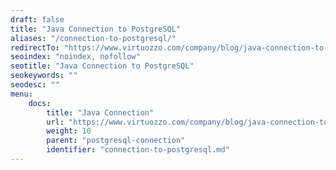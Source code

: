 ```yaml
---
draft: false
title: "Java Connection to PostgreSQL"
aliases: "/connection-to-postgresql/"
redirectTo: "https://www.virtuozzo.com/company/blog/java-connection-to-postgresql/"
seoindex: "noindex, nofollow"
seotitle: "Java Connection to PostgreSQL"
seokeywords: ""
seodesc: ""
menu:
    docs:
        title: "Java Connection"
        url: "https://www.virtuozzo.com/company/blog/java-connection-to-postgresql/"
        weight: 10
        parent: "postgresql-connection"
        identifier: "connection-to-postgresql.md"
---
```

